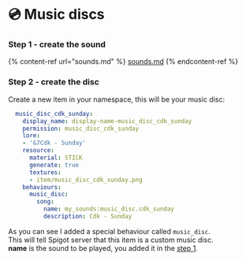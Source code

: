 # 💿 Music discs

### Step 1 - create the sound

{% content-ref url="sounds.md" %}
[sounds.md](sounds.md)
{% endcontent-ref %}

### Step 2 - create the disc

Create a new item in your namespace, this will be your music disc:

```yaml
  music_disc_cdk_sunday:
    display_name: display-name-music_disc_cdk_sunday
    permission: music_disc_cdk_sunday
    lore:
    - '&7Cdk - Sunday'
    resource:
      material: STICK
      generate: true
      textures:
      - item/music_disc_cdk_sunday.png
    behaviours:
      music_disc:
        song:
          name: my_sounds:music_disc.cdk_sunday
          description: Cdk - Sunday
```

As you can see I added a special behaviour called `music_disc`.\
This will tell Spigot server that this item is a custom music disc.\
**name** is the sound to be played, you added it in the [step 1](music-discs.md#step-1-create-the-sound).
